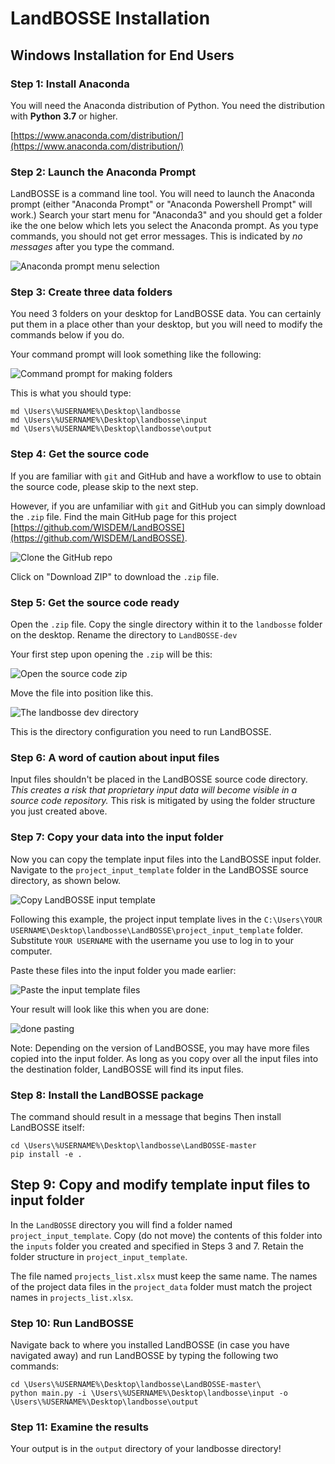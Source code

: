 # LandBOSSE Installation

## Windows Installation for End Users

### Step 1: Install Anaconda

You will need the Anaconda distribution of Python. You need the distribution with **Python 3.7** or higher.

[https://www.anaconda.com/distribution/](https://www.anaconda.com/distribution/)

### Step 2: Launch the Anaconda Prompt

LandBOSSE is a command line tool. You will need to launch the Anaconda prompt (either "Anaconda Prompt" or "Anaconda Powershell Prompt" will work.) Search your start menu for "Anaconda3" and you should get a folder ike the one below which lets you select the Anaconda prompt. As you type commands, you should not get error messages. This is indicated by *no messages* after you type the command.

![Anaconda prompt menu selection](01_windows_anaconda_prompt_menu.png)

### Step 3: Create three data folders

You need 3 folders on your desktop for LandBOSSE data. You can certainly put them in a place other than your desktop, but you will need to modify the commands below if you do.

Your command prompt will look something like the following:

![Command prompt for making folders](02_make_folders.png)

This is what you should type:

```
md \Users\%USERNAME%\Desktop\landbosse
md \Users\%USERNAME%\Desktop\landbosse\input
md \Users\%USERNAME%\Desktop\landbosse\output
```

### Step 4: Get the source code

If you are familiar with `git` and GitHub and have a workflow to use to obtain the source code, please skip to the next step. 

However, if you are unfamiliar with `git` and GitHub you can simply download the `.zip` file. Find the main GitHub page for this project [https://github.com/WISDEM/LandBOSSE](https://github.com/WISDEM/LandBOSSE).

![Clone the GitHub repo](03_clone_the_repo.png)

Click on "Download ZIP" to download the `.zip` file.

### Step 5: Get the source code ready

Open the `.zip` file. Copy the single directory within it to the `landbosse` folder on the desktop. Rename the directory to `LandBOSSE-dev`

Your first step upon opening the `.zip` will be this:

![Open the source code zip](05_download_zip.png)

Move the file into position like this.

![The landbosse dev directory](06_landbosse_dev.png)

This is the directory configuration you need to run LandBOSSE.

### Step 6: A word of caution about input files

Input files shouldn't be placed in the LandBOSSE source code directory. *This creates a risk that proprietary input data will become visible in a source code repository.* This risk is mitigated by using the folder structure you just created above.

### Step 7: Copy your data into the input folder

Now you can copy the template input files into the LandBOSSE input folder. Navigate to the `project_input_template` folder in the LandBOSSE source directory, as shown below.

![Copy LandBOSSE input template](11_copy_project_input_template.png)

Following this example, the project input template lives in the `C:\Users\YOUR USERNAME\Desktop\landbosse\LandBOSSE\project_input_template` folder. Substitute `YOUR USERNAME` with the username you use to log in to your computer.

Paste these files into the input folder you made earlier:

![Paste the input template files](12_paste_project_input_template.png)

Your result will look like this when you are done:

![done pasting](13_done_pasting.png)

Note: Depending on the version of LandBOSSE, you may have more files copied into the input folder. As long as you copy over all the input files into the destination folder, LandBOSSE will find its input files.

### Step 8: Install the LandBOSSE package

The command should result in a message that begins Then install LandBOSSE itself:

```
cd \Users\%USERNAME%\Desktop\landbosse\LandBOSSE-master
pip install -e .
```

## Step 9: Copy and modify template input files to input folder

In the `LandBOSSE` directory you will find a folder named `project_input_template`. Copy (do not move) the contents of this folder into the `inputs` folder you created and specified in Steps 3 and 7. Retain the folder structure in `project_input_template`.

The file named `projects_list.xlsx` must keep the same name. The names of the project data files in the `project_data` folder must match the project names in `projects_list.xlsx`.

### Step 10: Run LandBOSSE

Navigate back to where you installed LandBOSSE (in case you have navigated away) and run LandBOSSE by typing the following two commands:

```
cd \Users\%USERNAME%\Desktop\landbosse\LandBOSSE-master\
python main.py -i \Users\%USERNAME%\Desktop\landbosse\input -o \Users\%USERNAME%\Desktop\landbosse\output
```

### Step 11: Examine the results

Your output is in the `output` directory of your landbosse directory!
